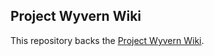## Project Wyvern Wiki

This repository backs the [Project Wyvern Wiki](https://wiki.projectwyvern.com).
